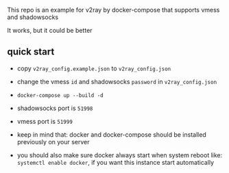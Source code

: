 This repo is an example for v2ray by docker-compose that supports vmess and shadowsocks

It works, but it could be better

## quick start

- copy `v2ray_config.example.json` to `v2ray_config.json`

- change the vmess `id` and shadowsocks `password` in `v2ray_config.json`

- `docker-compose up --build -d`

- shadowsocks port is `51998`

- vmess port is `51999`

- keep in mind that: docker and docker-compose should be installed previously on your server

- you should also make sure docker always start when system reboot like: `systemctl enable docker`, if you want this instance start automatically